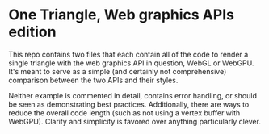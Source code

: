 # One Triangle, Web graphics APIs edition

This repo contains two files that each contain all of the code to render a single triangle with the
web graphics API in question, WebGL or WebGPU. It's meant to serve as a simple (and certainly not
comprehensive) comparison between the two APIs and their styles.

Neither example is commented in detail, contains error handling, or should be seen as demonstrating
best practices. Additionally, there are ways to reduce the overall code length (such as not using
a vertex buffer with WebGPU). Clarity and simplicity is favored over anything particularly clever.
